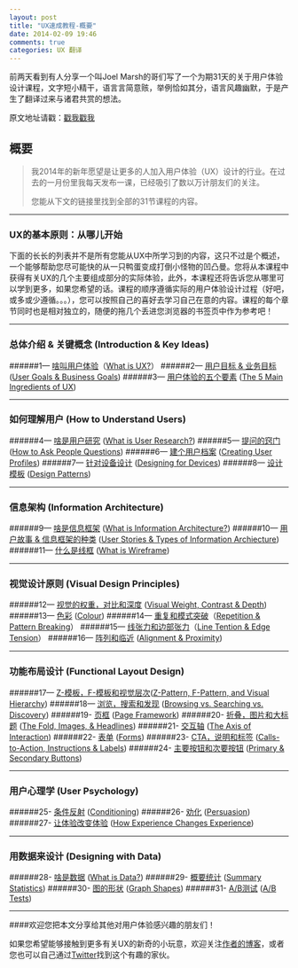 ```yaml
---
layout: post
title: "UX速成教程-概要"
date: 2014-02-09 19:46
comments: true
categories: UX 翻译
---
```

前两天看到有人分享一个叫Joel Marsh的哥们写了一个为期31天的关于用户体验设计课程，文字短小精干，语言言简意赅，举例恰如其分，语言风趣幽默，于是产生了翻译过来与诸君共赏的想法。

原文地址请戳：<font color="red">[戳我戳我][1]</font>

概要
---
> 我2014年的新年愿望是让更多的人加入用户体验（UX）设计的行业。在过去的一月份里我每天发布一课，已经吸引了数以万计朋友们的关注。
>
> 您能从下文的链接里找到全部的31节课程的内容。
<!--more-->
---
### UX的基本原则：从哪儿开始

下面的长长的列表并不是所有您能从UX中所学习到的内容，这只不过是个概述，一个能够帮助您尽可能快的从一只鸭蛋变成打倒小怪物的凹凸曼。您将从本课程中获得有关UX的几个主要组成部分的实际体验，此外，本课程还将告诉您从哪里可以学到更多，如果您希望的话。课程的顺序遵循实际的用户体验设计过程（好吧，或多或少遵循。。。），您可以按照自己的喜好去学习自己在意的内容。课程的每个章节同时也是相对独立的，随便的拖几个丢进您浏览器的书签页中作为参考吧！

---
### 总体介绍 & 关键概念 (Introduction & Key Ideas)

######1— [啥叫用户体验][33]（[What is UX?][2]）
######2— [用户目标 & 业务目标][34] ([User Goals & Business Goals][3])
######3— [用户体验的五个要素][34] ([The 5 Main Ingredients of UX][4])

****
### 如何理解用户 (How to Understand Users)

######4— [啥是用户研究][5] ([What is User Research?][5])
######5— [提问的窍门][6] ([How to Ask People Questions][6]) 
######6— [建个用户档案][7] ([Creating User Profiles][7])
######7— [针对设备设计][8] ([Designing for Devices][8])
######8— [设计模板][9] ([Design Patterns][9])

****
### 信息架构 (Information Architecture)

######9— [啥是信息框架][10] ([What is Information Architecture?][10])
######10— [用户故事 & 信息框架的种类][11] ([User Stories & Types of Information Archiecture][11])
######11— [什么是线框][12] ([What is Wireframe][12])

****
### 视觉设计原则 (Visual Design Principles)

######12— [视觉的权重，对比和深度][13] ([Visual Weight, Contrast & Depth][13])
######13— [色彩][14] ([Colour][14])
######14— [重复和模式突破][15]（[Repetition & Pattern Breaking][15]）
######15— [线张力和边部张力][16]（[Line Tention & Edge Tension][16]）
######16— [阵列和临近][17] ([Alignment & Proximity][17])

****
### 功能布局设计 (Functional Layout Design)

######17— [Z-模板，F-模板和视觉层次][18]([Z-Pattern, F-Pattern, and Visual Hierarchy][18])
######18— [浏览，搜索和发现][19] ([Browsing vs. Searching vs. Discovery][19])
######19- [页框][20] ([Page Framework][20])
######20- [折叠，图片和大标题][21] ([The Fold, Images, & Headlines][21])
######21- [交互轴][22] ([The Axis of Interaction][22])
######22- [表单][23] ([Forms][23])
######23- [CTA，说明和标签][24] ([Calls-to-Action, Instructions & Labels][24])
######24- [主要按钮和次要按钮][25] ([Primary & Secondary Buttons][25])

****
### 用户心理学 (User Psychology)

######25- [条件反射][26] ([Conditioning][26])
######26- [劝化][27] ([Persuasion][27])
######27- [让体验改变体验][28] ([How Experience Changes Experience][28])

****
### 用数据来设计 (Designing with Data)
######28- [啥是数据][29] ([What is Data?][29])
######29- [概要统计][30] ([Summary Statistics][30])
######30- [图的形状][31] ([Graph Shapes][31])
######31- [A/B测试][32] ([A/B Tests][32])

****
####欢迎您把本文分享给其他对用户体验感兴趣的朋友们！

如果您希望能够接触到更多有关UX的新奇的小玩意，欢迎关注[作者的博客](http://thehipperelement.com/)，或者您也可以自己通过[Twitter](http://www.twitter.com/hipperelement)找到这个有趣的家伙。



[1]:http://thehipperelement.com/post/75476711614/ux-crash-course-31-fundamentals
[2]:http://thehipperelement.com/post/71886924188/daily-ux-crash-course-1-of-31
[3]:http://thehipperelement.com/post/71993245690/daily-ux-crash-course-2-of-31
[4]:http://thehipperelement.com/post/72080847673/daily-ux-crash-course-3-of-31
[5]:http://thehipperelement.com/post/72215356367/daily-ux-crash-course-4-of-31
[6]:http://thehipperelement.com/post/71886924188/daily-ux-crash-course-5-of-31
[7]:http://thehipperelement.com/post/71886924188/daily-ux-crash-course-6-of-31
[8]:http://thehipperelement.com/post/71886924188/daily-ux-crash-course-7-of-31
[9]:http://thehipperelement.com/post/71886924188/daily-ux-crash-course-8-of-31
[10]:http://thehipperelement.com/post/71886924188/daily-ux-crash-course-9-of-31
[11]:http://thehipperelement.com/post/71886924188/daily-ux-crash-course-10-of-31
[12]:http://thehipperelement.com/post/71886924188/daily-ux-crash-course-11-of-31
[13]:http://thehipperelement.com/post/71886924188/daily-ux-crash-course-12-of-31
[14]:http://thehipperelement.com/post/71886924188/daily-ux-crash-course-13-of-31
[15]:http://thehipperelement.com/post/71886924188/daily-ux-crash-course-14-of-31
[16]:http://thehipperelement.com/post/71886924188/daily-ux-crash-course-15-of-31
[17]:http://thehipperelement.com/post/71886924188/daily-ux-crash-course-16-of-31
[18]:http://thehipperelement.com/post/71886924188/daily-ux-crash-course-17-of-31
[19]:http://thehipperelement.com/post/71886924188/daily-ux-crash-course-18-of-31
[20]:http://thehipperelement.com/post/71886924188/daily-ux-crash-course-19-of-31
[21]:http://thehipperelement.com/post/71886924188/daily-ux-crash-course-20-of-31
[22]:http://thehipperelement.com/post/71886924188/daily-ux-crash-course-21-of-31
[23]:http://thehipperelement.com/post/71886924188/daily-ux-crash-course-22-of-31
[24]:http://thehipperelement.com/post/71886924188/daily-ux-crash-course-23-of-31
[25]:http://thehipperelement.com/post/71886924188/daily-ux-crash-course-24-of-31
[26]:http://thehipperelement.com/post/71886924188/daily-ux-crash-course-25-of-31
[27]:http://thehipperelement.com/post/71886924188/daily-ux-crash-course-26-of-31
[28]:http://thehipperelement.com/post/71886924188/daily-ux-crash-course-27-of-31
[29]:http://thehipperelement.com/post/71886924188/daily-ux-crash-course-28-of-31
[30]:http://thehipperelement.com/post/71886924188/daily-ux-crash-course-29-of-31
[31]:http://thehipperelement.com/post/71886924188/daily-ux-crash-course-30-of-31
[32]:http://thehipperelement.com/post/71886924188/daily-ux-crash-course-31-of-31
[33]:/blog/2014/02/09/daily-ux-crash-course-1-of-31-chr
[34]:/blog/2014/02/10/daily-ux-crash-course-2-of-31-chs
[35]:/blog/2014/02/11/daily-ux-crash-course-3-of-31-chs
[36]:http://iceongrass.com/blog/#
[37]:http://iceongrass.com/blog/#
[38]:http://iceongrass.com/blog/#
[39]:http://iceongrass.com/blog/#
[40]:http://iceongrass.com/blog/#
[41]:http://iceongrass.com/blog/#
[42]:http://iceongrass.com/blog/#
[43]:http://iceongrass.com/blog/#
[44]:http://iceongrass.com/blog/#
[45]:http://iceongrass.com/blog/#
[46]:http://iceongrass.com/blog/#
[47]:http://iceongrass.com/blog/#
[48]:http://iceongrass.com/blog/#
[49]:http://iceongrass.com/blog/#
[50]:http://iceongrass.com/blog/#
[51]:http://iceongrass.com/blog/#
[52]:http://iceongrass.com/blog/#
[53]:http://iceongrass.com/blog/#
[54]:http://iceongrass.com/blog/#
[55]:http://iceongrass.com/blog/#
[56]:http://iceongrass.com/blog/#
[57]:http://iceongrass.com/blog/#
[58]:http://iceongrass.com/blog/#
[59]:http://iceongrass.com/blog/#
[60]:http://iceongrass.com/blog/#
[61]:http://iceongrass.com/blog/#
[62]:http://iceongrass.com/blog/#